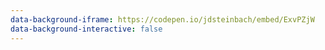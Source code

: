 ```yaml
---
data-background-iframe: https://codepen.io/jdsteinbach/embed/ExvPZjW
data-background-interactive: false
---
```

